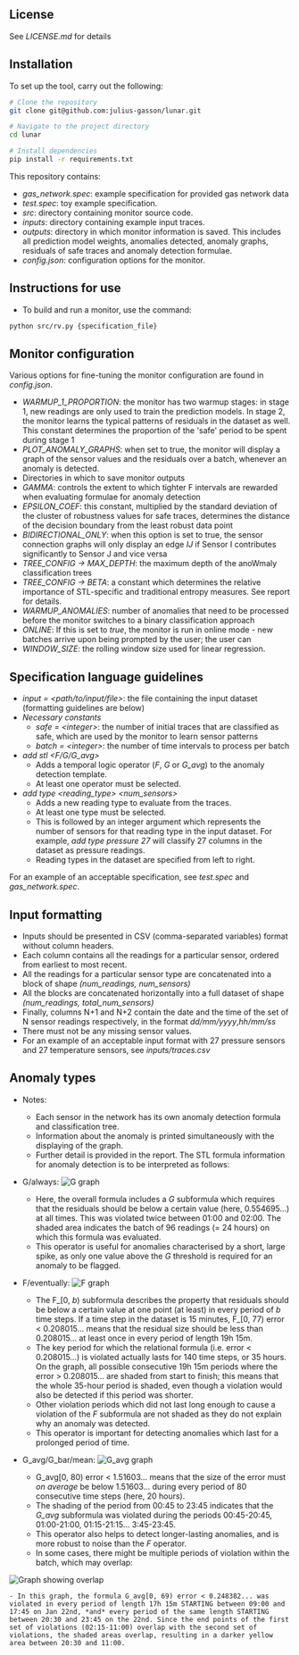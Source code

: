 ## License

See *LICENSE.md* for details

## Installation

To set up the tool, carry out the following:

```bash
# Clone the repository
git clone git@github.com:julius-gasson/lunar.git

# Navigate to the project directory
cd lunar

# Install dependencies
pip install -r requirements.txt
```


This repository contains:
- *gas_network.spec*: example specification for provided gas network data
- *test.spec*: toy example specification.
- *src*: directory containing monitor source code.
- *inputs*: directory containing example input traces.
- *outputs*: directory in which monitor information is saved. This includes all prediction model weights, anomalies detected, anomaly graphs, residuals of safe traces and anomaly detection formulae.
- *config.json*: configuration options for the monitor.
## Instructions for use
- To build and run a monitor, use the command:
```bash
python src/rv.py {specification_file}
```

## Monitor configuration

Various options for fine-tuning the monitor configuration are found in *config.json*.
- *WARMUP_1_PROPORTION*: the monitor has two warmup stages: in stage 1, new readings are only used to train the prediction models. In stage 2, the monitor learns the typical patterns of residuals in the dataset as well. This constant determines the proportion of the 'safe' period to be spent during stage 1
- *PLOT_ANOMALY_GRAPHS*: when set to true, the monitor will display a graph of the sensor values and the residuals over a batch, whenever an anomaly is detected.
- Directories in which to save monitor outputs
- *GAMMA*: controls the extent to which tighter F intervals are rewarded when evaluating formulae for anomaly detection
- *EPSILON_COEF*: this constant, multiplied by the standard deviation of the cluster of robustness values for safe traces, determines the distance of the decision boundary from the least robust data point
- *BIDIRECTIONAL_ONLY*: when this option is set to true, the sensor connection graphs will only display an edge *IJ* if Sensor I contributes significantly to Sensor J and vice versa
- *TREE_CONFIG -> MAX_DEPTH*: the maximum depth of the anoWmaly classification trees
- *TREE_CONFIG -> BETA*: a constant which determines the relative importance of STL-specific and traditional entropy measures. See report for details.
- *WARMUP_ANOMALIES*: number of anomalies that need to be processed before the monitor switches to a binary classification approach
- *ONLINE*: If this is set to *true*, the monitor is run in online mode - new batches arrive upon being prompted by the user; the user can 
- *WINDOW_SIZE*: the rolling window size used for linear regression.

## Specification language guidelines
- *input = \<path/to/input/file\>*: the file containing the input dataset (formatting guidelines are below)
- *Necessary constants*
    - *safe = \<integer\>*: the number of initial traces that are classified as safe, which are used by the monitor to learn sensor patterns
    - *batch = \<integer\>*: the number of time intervals to process per batch
- *add stl \<F/G/G_avg\>*
    - Adds a temporal logic operator (*F*, *G* or *G_avg*) to the anomaly detection template.
    - At least one operator must be selected.
- *add type \<reading_type\> \<num_sensors\>*
    - Adds a new reading type to evaluate from the traces.
    - At least one type must be selected.
    - This is followed by an integer argument which represents the number of sensors for that reading type in the input dataset. For example, *add type pressure 27* will classify 27 columns in the dataset as pressure readings.
    - Reading types in the dataset are specified from left to right.

For an example of an acceptable specification, see *test.spec* and *gas_network.spec*.
## Input formatting
- Inputs should be presented in CSV (comma-separated variables) format without column headers.
- Each column contains all the readings for a particular sensor, ordered from earliest to most recent.
- All the readings for a particular sensor type are concatenated into a block of shape *(num_readings, num_sensors)*
- All the blocks are concatenated horizontally into a full dataset of shape *(num_readings, total_num_sensors)*
- Finally, columns N+1 and N+2 contain the date and the time of the set of N sensor readings respectively, in the format *dd/mm/yyyy*,*hh/mm/ss*
- There must not be any missing sensor values.
- For an example of an acceptable input format with 27 pressure sensors and 27 temperature sensors, see *inputs/traces.csv*

## Anomaly types
- Notes:
    - Each sensor in the network has its own anomaly detection formula and classification tree.
    - Information about the anomaly is printed simultaneously with the displaying of the graph.
    - Further detail is provided in the report.
The STL formula information for anomaly detection is to be interpreted as follows:
-  G/always:
![G graph](./examples/G.png)
    - Here, the overall formula includes a *G* subformula which requires that the residuals should be below a certain value (here, 0.554695...) at all times. This was violated twice between 01:00 and 02:00. The shaded area indicates the batch of 96 readings (= 24 hours) on which this formula was evaluated. 
    - This operator is useful for anomalies characterised by a short, large spike, as only one value above the *G* threshold is required for an anomaly to be flagged.

- F/eventually:
![F graph](./examples/F.png)
    - The F_[0, *b*) subformula describes the property that residuals should be below a certain value at one point (at least) in every period of *b* time steps. If a time step in the dataset is 15 minutes, F_[0, 77) error < 0.208015... means that the residual size should be less than 0.208015... at least once in every period of length 19h 15m.
    - The key period for which the relational formula (i.e. error < 0.208015...) is violated actually lasts for 140 time steps, or 35 hours. On the graph, all possible consecutive 19h 15m periods where the error > 0.208015... are shaded from start to finish; this means that the whole 35-hour period is shaded, even though a violation would also be detected if this period was shorter.
    - Other violation periods which did not last long enough to cause a violation of the *F* subformula are not shaded as they do not explain why an anomaly was detected.
    - This operator is important for detecting anomalies which last for a prolonged period of time.

- G_avg/G_bar/mean:
![G_avg graph](./examples/G_avg.png)
    - G_avg[0, 80) error < 1.51603... means that the size of the error must *on average* be below 1.51603... during every period of 80 consecutive time steps (here, 20 hours). 
    - The shading of the period from 00:45 to 23:45 indicates that the *G_avg* subformula was violated during the periods 00:45-20:45, 01:00-21:00, 01:15-21:15... 3:45-23:45. 
    - This operator also helps to detect longer-lasting anomalies, and is more robust to noise than the *F* operator.
    - In some cases, there might be multiple periods of violation within the batch, which may overlap:

![Graph showing overlap](./examples/overlap.png)

    - In this graph, the formula G_avg[0, 69) error < 0.248382... was violated in every period of length 17h 15m STARTING between 09:00 and 17:45 on Jan 22nd, *and* every period of the same length STARTING between 20:30 and 23:45 on the 22nd. Since the end points of the first set of violations (02:15-11:00) overlap with the second set of violations, the shaded areas overlap, resulting in a darker yellow area between 20:30 and 11:00.

